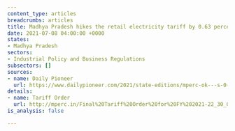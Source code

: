 ```yaml
---
content_type: articles
breadcrumbs: articles
title: Madhya Pradesh hikes the retail electricity tariff by 0.63 percent
date: 2021-07-08 04:00:00 +0000
states:
- Madhya Pradesh
sectors:
- Industrial Policy and Business Regulations
subsectors: []
sources:
- name: Daily Pioneer
  url: https://www.dailypioneer.com/2021/state-editions/mperc-ok---s-0-63--hike-in-power-tariff.html
details:
- name: Tariff Order
  url: http://mperc.in/Final%20Tariff%20Order%20for%20FY%202021-22_30_06_21.pdf
is_analysis: false

---
```

